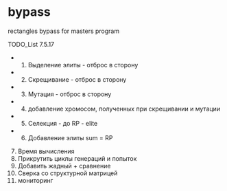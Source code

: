 # bypass
rectangles bypass for masters program

TODO_List 7.5.17

+ 1. Выделение элиты - отброс в сторону
+ 2. Скрещивание - отброс в сторону
+ 3. Мутация - отброс в сторону
+ 4. добавление хромосом, полученных при скрещивании и мутации
+ 5. Селекция - до RP - elite
+ 6. Добавление элиты sum = RP
7. Время вычисления
8. Прикрутить циклы генераций и попыток
9. Добавить жадный + сравнение
10. Сверка со структурной матрицей
11. мониторинг

